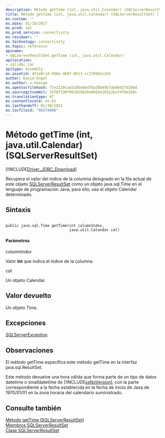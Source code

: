 ```yaml
---
description: Método getTime (int, java.util.Calendar) (SQLServerResultSet)
title: Método getTime (int, java.util.Calendar) (SQLServerResultSet) | Microsoft Docs
ms.custom: ''
ms.date: 01/19/2017
ms.prod: sql
ms.prod_service: connectivity
ms.reviewer: ''
ms.technology: connectivity
ms.topic: reference
apiname:
- SQLServerResultSet.getTime (int, java.util.Calendar)
apilocation:
- sqljdbc.jar
apitype: Assembly
ms.assetid: d21e0c1d-9d6e-468f-8b11-cc7209b2c2e5
author: David-Engel
ms.author: v-daenge
ms.openlocfilehash: 77e2120caa53dbebbdf6a28b69b7ab86027d268d
ms.sourcegitcommit: 33f0f190f962059826e002be165a2bef4f9e350c
ms.translationtype: HT
ms.contentlocale: es-ES
ms.lasthandoff: 01/30/2021
ms.locfileid: "99174896"
---
```

# <a name="gettime-method-int-javautilcalendar-sqlserverresultset"></a>Método getTime (int, java.util.Calendar) (SQLServerResultSet)
[!INCLUDE[Driver_JDBC_Download](../../../includes/driver_jdbc_download.md)]

  Recupera el valor del índice de la columna designado en la fila actual de este objeto [SQLServerResultSet](../../../connect/jdbc/reference/sqlserverresultset-class.md) como un objeto java.sql.Time en el lenguaje de programación Java, para ello, usa el objeto Calendar determinado.  
  
## <a name="syntax"></a>Sintaxis  
  
```  
  
public java.sql.Time getTime(int columnIndex,  
                             java.util.Calendar cal)  
```  
  
#### <a name="parameters"></a>Parámetros  
 *columnIndex*  
  
 Valor **int** que indica el índice de la columna.  
  
 *cal*  
  
 Un objeto Calendar.  
  
## <a name="return-value"></a>Valor devuelto  
 Un objeto Time.  
  
## <a name="exceptions"></a>Excepciones  
 [SQLServerException](../../../connect/jdbc/reference/sqlserverexception-class.md)  
  
## <a name="remarks"></a>Observaciones  
 El método getTime especifica este método getTime en la interfaz java.sql.ResultSet.  
  
 Este método devuelve una hora válida que forma parte de un tipo de datos datetime o smalldatetime de [!INCLUDE[ssNoVersion](../../../includes/ssnoversion-md.md)], con la parte correspondiente a la fecha establecida en la fecha de inicio de Java de 1970/01/01 en la zona horaria del calendario suministrado.  
  
## <a name="see-also"></a>Consulte también  
 [Método getTime &#40;SQLServerResultSet&#41;](../../../connect/jdbc/reference/gettime-method-sqlserverresultset.md)   
 [Miembros SQLServerResultSet](../../../connect/jdbc/reference/sqlserverresultset-members.md)   
 [Clase SQLServerResultSet](../../../connect/jdbc/reference/sqlserverresultset-class.md)  
  
  
